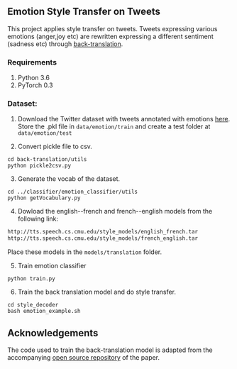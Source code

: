 ## Emotion Style Transfer on Tweets

This project applies style transfer on tweets. Tweets expressing various emotions (anger,joy etc) are rewritten expressing a different sentiment (sadness etc) through [back-translation](https://arxiv.org/abs/1804.09000). 

### Requirements
 1. Python 3.6 
 2. PyTorch 0.3

### Dataset:													

1. Download the Twitter dataset with tweets annotated with emotions [here](https://github.com/omarsar/nlp_pytorch_tensorflow_notebooks/blob/master/data/merged_training.pkl). Store the .pkl file in ``data/emotion/train`` and create a test folder at ``data/emotion/test``

2. Convert pickle file to csv.

```
cd back-translation/utils
python pickle2csv.py
```

3. Generate the vocab of the dataset.

```
cd ../classifier/emotion_classifier/utils
python getVocabulary.py
```

4. Dowload the english--french and french--english models from the following link:

```bash
http://tts.speech.cs.cmu.edu/style_models/english_french.tar
http://tts.speech.cs.cmu.edu/style_models/french_english.tar
```
Place these models in the `models/translation` folder.

5. Train emotion classifier
```
python train.py
```

6. Train the back translation model and do style transfer.

```
cd style_decoder
bash emotion_example.sh
```

## Acknowledgements
The code used to train the back-translation model is adapted from the accompanying [open source repository](https://github.com/shrimai/Style-Transfer-Through-Back-Translation) of the paper.
